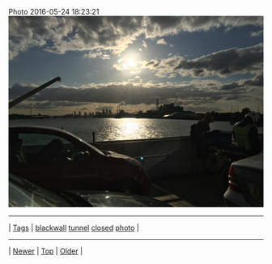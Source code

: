 <!--
title: Photo 2016-05-24 18
date: 2020-06-28T15:00:41.491Z
tags: blackwall, tunnel, closed, photo
-->











Photo 2016-05-24 18:23:21
![](144866489077-0.jpg)

<!--BOTTOM-POST-NAVIGATION-->
---

| [Tags](tags.md) | [blackwall](tag-blackwall.md) [tunnel](tag-tunnel.md) [closed](tag-closed.md) [photo](tag-photo.md) |

---

| [Newer](143439595902.md) | [Top](index.md) | [Older](147279913707.md) |